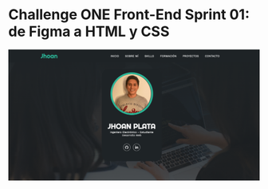 # <b>Challenge ONE Front-End Sprint 01:</b><br> de Figma a HTML y CSS

<img src="/img/portada.png" alt="portada"/>
